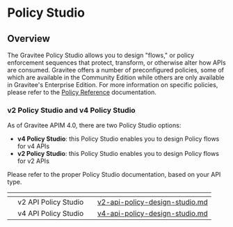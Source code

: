 # Policy Studio

## Overview

The Gravitee Policy Studio allows you to design "flows," or policy enforcement sequences that protect, transform, or otherwise alter how APIs are consumed. Gravitee offers a number of preconfigured policies, some of which are available in the Community Edition while others are only available in Gravitee's Enterprise Edition. For more information on specific policies, please refer to the [Policy Reference](https://documentation.gravitee.io/apim/reference/policy-reference) documentation.

### v2 Policy Studio and v4 Policy Studio

As of Gravitee APIM 4.0, there are two Policy Studio options:

* **v4 Policy Studio**: this Policy Studio enables you to design Policy flows for v4 APIs
* **v2 Policy Studio**: this Policy Studio enables you to design Policy flows for v2 APIs

Please refer to the proper Policy Studio documentation, based on your API type.

<table data-card-size="large" data-view="cards"><thead><tr><th></th><th></th><th></th><th data-hidden data-card-target data-type="content-ref"></th></tr></thead><tbody><tr><td></td><td>v2 API Policy Studio</td><td></td><td><a href="v2-api-policy-design-studio.md">v2-api-policy-design-studio.md</a></td></tr><tr><td></td><td>v4 API Policy Studio</td><td></td><td><a href="v4-api-policy-design-studio.md">v4-api-policy-design-studio.md</a></td></tr></tbody></table>
